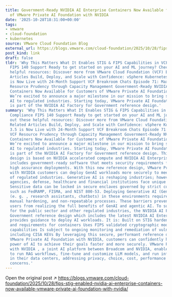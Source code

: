 ```yaml
---
title: Government-Ready NVIDIA AI Enterprise Containers Now Available for Customers
  of VMware Private AI Foundation with NVIDIA
date: '2025-10-28T18:31:00+00:00'
tags:
- vmware
- cloud-foundation
- kubernetes
source: VMware Cloud Foundation Blog
external_url: https://blogs.vmware.com/cloud-foundation/2025/10/28/fips-stig-enabled-nvidia-ai-enterprise-containers-now-available-vmware-private-ai-foundation-with-nvidia/
post_kind: link
draft: false
tldr: 'Why This Matters What It Enables STIG & FIPS Capabilities in VCF 9.0 STIG Compliance
  FIPS 140 Support Ready to get started on your AI and ML journey? Check out these
  helpful resources: Discover more from VMware Cloud Foundation (VCF) Blog Related
  Articles Build, Deploy, and Scale with Confidence: vSphere Kubernetes Service 3.5
  is Now Live with 24-Month Support VCF Breakroom Chats Episode 71: Maximizing VCF
  Resource Prudency through Capacity Management Government-Ready NVIDIA AI Enterprise
  Containers Now Available for Customers of VMware Private AI Foundation with NVIDIA
  We’re excited to announce a major milestone in our mission to bring secure, enterprise-grade
  AI to regulated industries. Starting today, VMware Private AI Foundation with NVIDIA
  is part of the NVIDIA AI Factory for Government reference design.'
summary: 'Why This Matters What It Enables STIG & FIPS Capabilities in VCF 9.0 STIG
  Compliance FIPS 140 Support Ready to get started on your AI and ML journey? Check
  out these helpful resources: Discover more from VMware Cloud Foundation (VCF) Blog
  Related Articles Build, Deploy, and Scale with Confidence: vSphere Kubernetes Service
  3.5 is Now Live with 24-Month Support VCF Breakroom Chats Episode 71: Maximizing
  VCF Resource Prudency through Capacity Management Government-Ready NVIDIA AI Enterprise
  Containers Now Available for Customers of VMware Private AI Foundation with NVIDIA
  We’re excited to announce a major milestone in our mission to bring secure, enterprise-grade
  AI to regulated industries. Starting today, VMware Private AI Foundation with NVIDIA
  is part of the NVIDIA AI Factory for Government reference design. This reference
  design is based on NVIDIA accelerated compute and NVIDIA AI Enterprise , and now
  includes government-ready software that meets security requirements for use within
  high assurance deployments. With this new reference design, VMware Private AI Foundation
  with NVIDIA customers can deploy GenAI workloads more securely to meet the requirements
  of regulated industries. Generative AI is reshaping industries; however, government
  agencies, defense, healthcare and financial institutions face unique challenges:
  Sensitive data can be locked in secure enclaves governed by strict compliance frameworks
  such as FedRAMP, FISMA, and NIST 800-53. Deploying Generative AI (GenAI) agents
  (e. g. , research assistants, chatbots) in these environments requires bespoke engineering,
  manual hardening, and non-repeatable processes. These barriers prevent regulated
  users from realizing the full benefits of GenAI and agentic AI. To support AI deployments
  for the public sector and other regulated industries, the NVIDIA AI Factory for
  Government reference design which includes the latest NVIDIA AI Enterprise release,
  provides guidance to deploy AI workloads. It is: Built on STIG hardened configurations
  and requirements for containers Uses FIPS validated cryptographic modules and related
  capabilities Is subject to ongoing monitoring and remediation of vulnerabilities
  including CISA KEVs By leveraging this secure, performant reference design through
  VMware Private AI Foundation with NVIDIA, customers can confidently harness the
  power of AI to achieve their goals faster and more securely. VMware Private AI Foundation
  with NVIDIA , a joint AI platform between Broadcom and NVIDIA, enables enterprises
  to run RAG workflows, fine-tune and customize LLM models, and run inference workloads
  in their data centers, addressing privacy, choice, cost, performance and compliance
  concerns.'
---
```

Open the original post ↗ https://blogs.vmware.com/cloud-foundation/2025/10/28/fips-stig-enabled-nvidia-ai-enterprise-containers-now-available-vmware-private-ai-foundation-with-nvidia/

